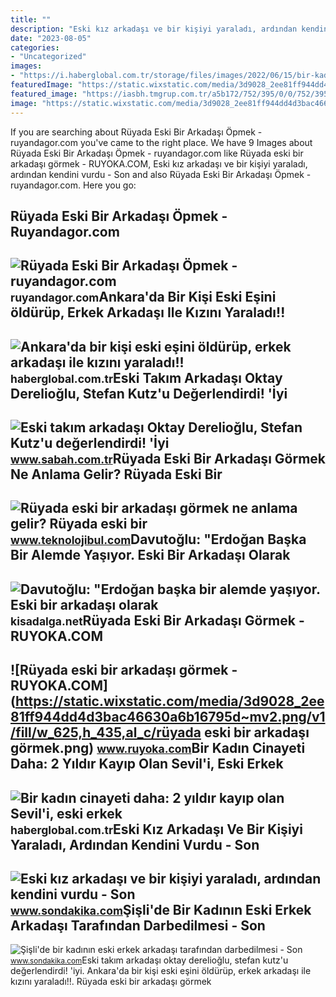 ```yaml
---
title: ""
description: "Eski kız arkadaşı ve bir kişiyi yaraladı, ardından kendini vurdu"
date: "2023-08-05"
categories:
- "Uncategorized"
images:
- "https://i.haberglobal.com.tr/storage/files/images/2022/06/15/bir-kadin-cinayeti-daha-2-yildir-kayip-olan-sevili-eski-erkek-arkadasi-oldurmus-pWd2.jpg"
featuredImage: "https://static.wixstatic.com/media/3d9028_2ee81ff944dd4d3bac46630a6b16795d~mv2.png/v1/fill/w_625,h_435,al_c/rüyada eski bir arkadaşı görmek.png"
featured_image: "https://iasbh.tmgrup.com.tr/a5b172/752/395/0/0/752/395?u=https://isbh.tmgrup.com.tr/sbh/2021/09/14/eski-takim-arkadasi-oktay-derelioglu-stefan-kutzu-degerlendirdi-iyi-bir-profesyonel-pozitif-bir-kisilik-1631625632284.jpg"
image: "https://static.wixstatic.com/media/3d9028_2ee81ff944dd4d3bac46630a6b16795d~mv2.png/v1/fill/w_625,h_435,al_c/rüyada eski bir arkadaşı görmek.png"
---
```


If you are searching about Rüyada Eski Bir Arkadaşı Öpmek - ruyandagor.com you've came to the right place. We have 9 Images about Rüyada Eski Bir Arkadaşı Öpmek - ruyandagor.com like Rüyada eski bir arkadaşı görmek - RUYOKA.COM, Eski kız arkadaşı ve bir kişiyi yaraladı, ardından kendini vurdu - Son and also Rüyada Eski Bir Arkadaşı Öpmek - ruyandagor.com. Here you go:

Rüyada Eski Bir Arkadaşı Öpmek - Ruyandagor.com
-----------------------------------------------

 ![Rüyada Eski Bir Arkadaşı Öpmek - ruyandagor.com](https://images.ruyandagor.com/2017/05/eski-bir-arkadasi-opmek-1413.jpg) <small>ruyandagor.com</small>Ankara'da Bir Kişi Eski Eşini öldürüp, Erkek Arkadaşı Ile Kızını Yaraladı!!
---------------------------------------------------------------------------

 ![Ankara'da bir kişi eski eşini öldürüp, erkek arkadaşı ile kızını yaraladı!!](https://i.haberglobal.com.tr/storage/haber/2021/08/31/ankara-da-bir-kisi-eski-esini-oldurup-erkek-arkadasi-ile-kizini-yaraladi_1630379208.jpg) <small>haberglobal.com.tr</small>Eski Takım Arkadaşı Oktay Derelioğlu, Stefan Kutz'u Değerlendirdi! 'İyi
-----------------------------------------------------------------------

 ![Eski takım arkadaşı Oktay Derelioğlu, Stefan Kutz'u değerlendirdi! 'İyi](https://iasbh.tmgrup.com.tr/a5b172/752/395/0/0/752/395?u=https://isbh.tmgrup.com.tr/sbh/2021/09/14/eski-takim-arkadasi-oktay-derelioglu-stefan-kutzu-degerlendirdi-iyi-bir-profesyonel-pozitif-bir-kisilik-1631625632284.jpg) <small>www.sabah.com.tr</small>Rüyada Eski Bir Arkadaşı Görmek Ne Anlama Gelir? Rüyada Eski Bir
----------------------------------------------------------------

 ![Rüyada eski bir arkadaşı görmek ne anlama gelir? Rüyada eski bir](https://cdn.teknolojibul.com/wp-content/uploads/2022/12/28080157/Ruyada-eski-bir-arkadasi-gormek.jpg) <small>www.teknolojibul.com</small>Davutoğlu: "Erdoğan Başka Bir Alemde Yaşıyor. Eski Bir Arkadaşı Olarak
----------------------------------------------------------------------

 ![Davutoğlu: "Erdoğan başka bir alemde yaşıyor. Eski bir arkadaşı olarak](https://cdn.kisadalga.net/news/15126.jpg) <small>kisadalga.net</small>Rüyada Eski Bir Arkadaşı Görmek - RUYOKA.COM
--------------------------------------------

 ![Rüyada eski bir arkadaşı görmek - RUYOKA.COM](https://static.wixstatic.com/media/3d9028_2ee81ff944dd4d3bac46630a6b16795d~mv2.png/v1/fill/w_625,h_435,al_c/rüyada eski bir arkadaşı görmek.png) <small>www.ruyoka.com</small>Bir Kadın Cinayeti Daha: 2 Yıldır Kayıp Olan Sevil'i, Eski Erkek
----------------------------------------------------------------

 ![Bir kadın cinayeti daha: 2 yıldır kayıp olan Sevil'i, eski erkek](https://i.haberglobal.com.tr/storage/files/images/2022/06/15/bir-kadin-cinayeti-daha-2-yildir-kayip-olan-sevili-eski-erkek-arkadasi-oldurmus-pWd2.jpg) <small>haberglobal.com.tr</small>Eski Kız Arkadaşı Ve Bir Kişiyi Yaraladı, Ardından Kendini Vurdu - Son
----------------------------------------------------------------------

 ![Eski kız arkadaşı ve bir kişiyi yaraladı, ardından kendini vurdu - Son](https://i2.sdacdn.com/haber/2023/02/18/eski-kiz-arkadasi-ve-bir-kisiyi-yaraladi-ardi-15644597_amp.jpg) <small>www.sondakika.com</small>Şişli'de Bir Kadının Eski Erkek Arkadaşı Tarafından Darbedilmesi - Son
----------------------------------------------------------------------

 ![Şişli'de bir kadının eski erkek arkadaşı tarafından darbedilmesi - Son](https://i2.sdacdn.com/haber/2020/12/14/sisli-de-bir-kadinin-eski-erkek-arkadasi-13799021_amp.jpg) <small>www.sondakika.com</small>Eski takım arkadaşı oktay derelioğlu, stefan kutz'u değerlendirdi! 'i̇yi. Ankara'da bir kişi eski eşini öldürüp, erkek arkadaşı ile kızını yaraladı!!. Rüyada eski bir arkadaşı görmek
